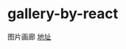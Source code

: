 # gallery-by-react
图片画廊
[地址](https://jinjianhua727.github.io/gallery-by-react/ "https://jinjianhua727.github.io/gallery-by-react/")
